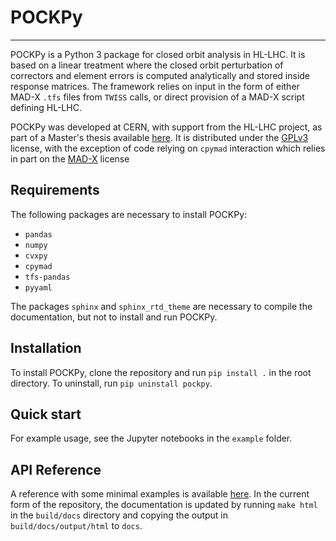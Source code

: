 # POCKPy

---

POCKPy is a Python 3 package for closed orbit analysis in HL-LHC. It is based on a linear treatment where the closed orbit perturbation of correctors and element errors is computed analytically and stored inside response matrices. The framework relies on input in the form of either MAD-X `.tfs` files from `TWISS` calls, or direct provision of a MAD-X script defining HL-LHC.

POCKPy was developed at CERN, with support from the HL-LHC project, as part of a Master's thesis available [here](http://lup.lub.lu.se/student-papers/record/8998721). It is distributed under the [GPLv3](LICENSES/GPLv3.txt) license, with the exception of code relying on `cpymad` interaction which relies in part on the [MAD-X](LICENSES/MADX_LICENSE.txt) license

## Requirements

The following packages are necessary to install POCKPy:

* `pandas`
* `numpy`
* `cvxpy`
* `cpymad`
* `tfs-pandas`
* `pyyaml`

The packages `sphinx` and `sphinx_rtd_theme` are necessary to compile the documentation, but not to install and run POCKPy.

## Installation

To install POCKPy, clone the repository and run `pip install .` in the root directory. To uninstall, run `pip uninstall pockpy`.

## Quick start

For example usage, see the Jupyter notebooks in the `example` folder.

## API Reference

A reference with some minimal examples is available [here](https://jodander.github.io/pockpy/). In the current form of the repository, the documentation is updated by running `make html` in the `build/docs` directory and copying the output in `build/docs/output/html` to `docs`.
